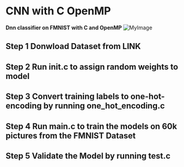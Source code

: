 # CNN with C OpenMP
**Dnn classifier on FMNIST with C and OpenMP**
![MyImage](dataset-cover.png)
## Step 1 Donwload Dataset from LINK ## 
## Step 2 Run init.c to assign random weights to model ##
## Step 3 Convert training labels to one-hot-encoding by running one_hot_encoding.c ##
## Step 4 Run main.c to train the models on 60k pictures from the FMNIST Dataset ##
## Step 5 Validate the Model by running test.c ##
